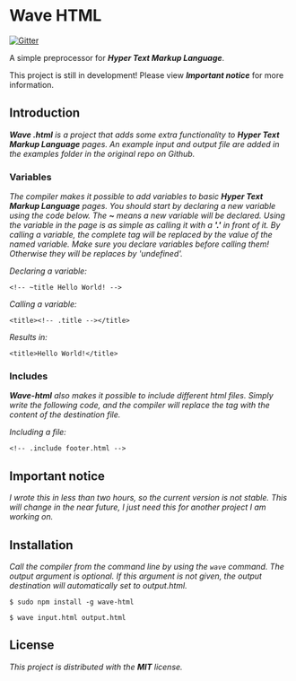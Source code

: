 # Wave HTML

[![Gitter](https://badges.gitter.im/Join%20Chat.svg)](https://gitter.im/Jense5/Wave?utm_source=badge&utm_medium=badge&utm_campaign=pr-badge)

A simple preprocessor for ***Hyper Text Markup Language***.

This project is still in development! Please view ***Important notice*** for more information.

## Introduction

***Wave .html*** *is a project that adds some extra functionality to* ***Hyper Text Markup Language*** *pages. An example input and output file are added in the examples folder in the original repo on Github.*

### Variables

*The compiler makes it possible to add variables to basic* ***Hyper Text Markup Language*** *pages. You should start by declaring a new variable using the code below. The* ***~*** *means a new variable will be declared. Using the variable in the page is as simple as calling it with a* ***'.'*** *in front of it. By calling a variable, the complete tag will be replaced by the value of the named variable. Make sure you declare variables before calling them! Otherwise they will be replaces by 'undefined'.*

*Declaring a variable:*

`<!-- ~title Hello World! -->`

*Calling a variable:*

`<title><!-- .title --></title>`

*Results in:*

`<title>Hello World!</title>`

### Includes

***Wave-html*** *also makes it possible to include different html files. Simply write the following code, and the compiler will replace the tag with the content of the destination file.*

*Including a file:*

`<!-- .include footer.html -->`

## Important notice

*I wrote this in less than two hours, so the current version is not stable. This will change in the near future, I just need this for another project I am working on.*

## Installation

*Call the compiler from the command line by using the `wave` command. The output argument is optional. If this argument is not given, the output destination will automatically set to output.html.*

`$ sudo npm install -g wave-html`

`$ wave input.html output.html`

## License

*This project is distributed with the* ***MIT*** *license.*
